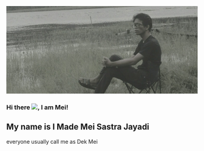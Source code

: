 ![alt text](https://github.com/MeiSastraJayadi/MeiSastraJayadi/blob/master/profile2.jpeg "Mei's Profile")
### Hi there <img src="https://raw.githubusercontent.com/MartinHeinz/MartinHeinz/master/wave.gif" width="30px">, I am Mei!

My name is I Made Mei Sastra Jayadi
---
everyone usually call me as Dek Mei


